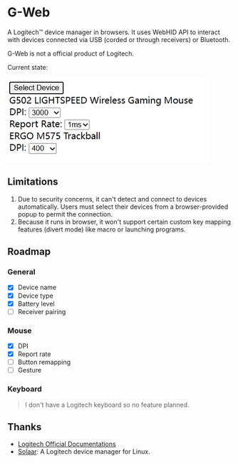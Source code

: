 # G-Web

A Logitech™ device manager in browsers. It uses WebHID API to interact with devices connected via USB (corded or through receivers) or Bluetooth.

G-Web is not a official product of Logitech.

Current state:

![image](doc/screenshot.png)

## Limitations

1. Due to security concerns, it can't detect and connect to devices automatically. Users must select their devices from a browser-provided popup to permit the connection.
2. Because it runs in browser, it won't support certain custom key mapping features (divert mode) like macro or launching programs.

## Roadmap

### General

- [x] Device name
- [x] Device type
- [x] Battery level
- [ ] Receiver pairing

### Mouse

- [x] DPI
- [x] Report rate
- [ ] Button remapping
- [ ] Gesture

### Keyboard

> I don't have a Logitech keyboard so no feature planned.

## Thanks

* [Logitech Official Documentations](http://drive.google.com/folderview?id=0BxbRzx7vEV7eWmgwazJ3NUFfQ28)
* [Solaar](https://github.com/pwr-Solaar/Solaar): A Logitech device manager for Linux.
